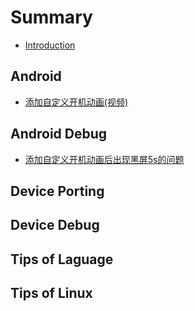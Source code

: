 # Summary

* [Introduction](README.md)

## Android

* [添加自定义开机动画\(视频\)](android/tian-jia-zi-ding-yi-kai-ji-dong-753b28-shi-989129.md)

## Android Debug

* [添加自定义开机动画后出现黑屏5s的问题](android-debug/tian-jia-zi-ding-yi-kai-ji-dong-hua-hou-chu-xian-hei-ping-5s-de-wen-ti.md)

## Device Porting

## Device Debug

## Tips of Laguage

## Tips of Linux

